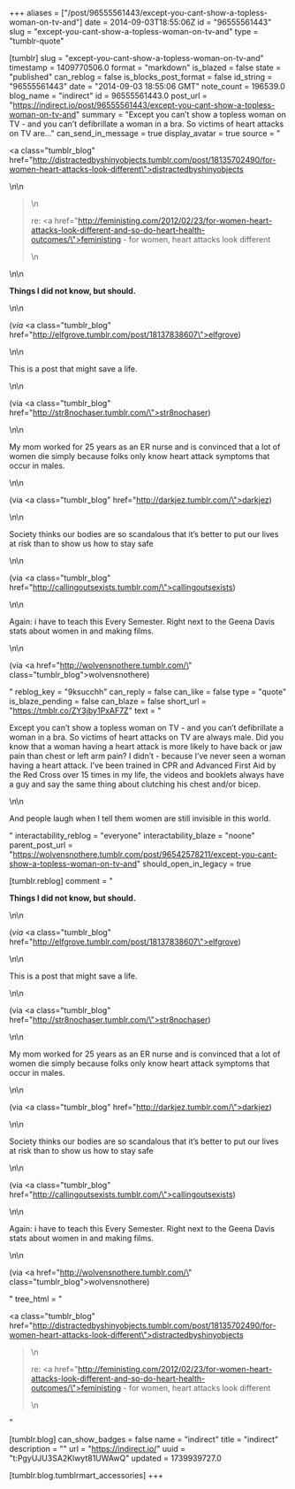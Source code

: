 +++
aliases = ["/post/96555561443/except-you-cant-show-a-topless-woman-on-tv-and"]
date = 2014-09-03T18:55:06Z
id = "96555561443"
slug = "except-you-cant-show-a-topless-woman-on-tv-and"
type = "tumblr-quote"

[tumblr]
slug = "except-you-cant-show-a-topless-woman-on-tv-and"
timestamp = 1409770506.0
format = "markdown"
is_blazed = false
state = "published"
can_reblog = false
is_blocks_post_format = false
id_string = "96555561443"
date = "2014-09-03 18:55:06 GMT"
note_count = 196539.0
blog_name = "indirect"
id = 96555561443.0
post_url = "https://indirect.io/post/96555561443/except-you-cant-show-a-topless-woman-on-tv-and"
summary = "Except you can’t show a topless woman on TV - and you can’t defibrillate a woman in a bra. So victims of heart attacks on TV are..."
can_send_in_message = true
display_avatar = true
source = "<p><a class=\"tumblr_blog\" href=\"http://distractedbyshinyobjects.tumblr.com/post/18135702490/for-women-heart-attacks-look-different\">distractedbyshinyobjects</a></p>\n\n<blockquote>\n<p>re: <a href=\"http://feministing.com/2012/02/23/for-women-heart-attacks-look-different-and-so-do-heart-health-outcomes/\">feministing - for women, heart attacks look different</a></p>\n</blockquote>\n\n<p><strong>Things I did not know, but should.</strong></p>\n\n<p>(<em>via</em> <a class=\"tumblr_blog\" href=\"http://elfgrove.tumblr.com/post/18137838607\">elfgrove</a>)</p>\n\n<p>This is a post that might save a life. </p>\n\n<p>(via <a class=\"tumblr_blog\" href=\"http://str8nochaser.tumblr.com/\">str8nochaser</a>)</p>\n\n<p>My mom worked for 25 years as an ER nurse and is convinced that a lot of women die simply because folks only know heart attack symptoms that occur in males. </p>\n\n<p>(via <a class=\"tumblr_blog\" href=\"http://darkjez.tumblr.com/\">darkjez</a>)</p>\n\n<p>Society thinks our bodies are so scandalous that it’s better to put our lives at risk than to show us how to stay safe</p>\n\n<p>(via <a class=\"tumblr_blog\" href=\"http://callingoutsexists.tumblr.com/\">callingoutsexists</a>)</p>\n\n<p>Again: i have to teach this Every Semester. Right next to the Geena Davis stats about women in and making films.</p>\n\n<p>(via <a href=\"http://wolvensnothere.tumblr.com/\" class=\"tumblr_blog\">wolvensnothere</a>)</p>"
reblog_key = "9ksucchh"
can_reply = false
can_like = false
type = "quote"
is_blaze_pending = false
can_blaze = false
short_url = "https://tmblr.co/ZY3jby1PxAF7Z"
text = "<p>Except you can’t show a topless woman on TV - and you can’t defibrillate a woman in a bra. So victims of heart attacks on TV are always male. Did you know that a woman having a heart attack is more likely to have back or jaw pain than chest or left arm pain? I didn’t - because I’ve never seen a woman having a heart attack. I’ve been trained in CPR and Advanced First Aid by the Red Cross over 15 times in my life, the videos and booklets always have a guy and say the same thing about clutching his chest and/or bicep. </p>\n\n<p>And people laugh when I tell them women are still invisible in this world.</p>"
interactability_reblog = "everyone"
interactability_blaze = "noone"
parent_post_url = "https://wolvensnothere.tumblr.com/post/96542578211/except-you-cant-show-a-topless-woman-on-tv-and"
should_open_in_legacy = true

[tumblr.reblog]
comment = "<p><strong>Things I did not know, but should.</strong></p>\n\n<p>(<em>via</em> <a class=\"tumblr_blog\" href=\"http://elfgrove.tumblr.com/post/18137838607\">elfgrove</a>)</p>\n\n<p>This is a post that might save a life. </p>\n\n<p>(via <a class=\"tumblr_blog\" href=\"http://str8nochaser.tumblr.com/\">str8nochaser</a>)</p>\n\n<p>My mom worked for 25 years as an ER nurse and is convinced that a lot of women die simply because folks only know heart attack symptoms that occur in males. </p>\n\n<p>(via <a class=\"tumblr_blog\" href=\"http://darkjez.tumblr.com/\">darkjez</a>)</p>\n\n<p>Society thinks our bodies are so scandalous that it’s better to put our lives at risk than to show us how to stay safe</p>\n\n<p>(via <a class=\"tumblr_blog\" href=\"http://callingoutsexists.tumblr.com/\">callingoutsexists</a>)</p>\n\n<p>Again: i have to teach this Every Semester. Right next to the Geena Davis stats about women in and making films.</p>\n\n<p>(via <a href=\"http://wolvensnothere.tumblr.com/\" class=\"tumblr_blog\">wolvensnothere</a>)</p>"
tree_html = "<p><a class=\"tumblr_blog\" href=\"http://distractedbyshinyobjects.tumblr.com/post/18135702490/for-women-heart-attacks-look-different\">distractedbyshinyobjects</a></p><blockquote>\n<p>re: <a href=\"http://feministing.com/2012/02/23/for-women-heart-attacks-look-different-and-so-do-heart-health-outcomes/\">feministing - for women, heart attacks look different</a></p>\n</blockquote>"

[tumblr.blog]
can_show_badges = false
name = "indirect"
title = "indirect"
description = ""
url = "https://indirect.io/"
uuid = "t:PgyUJU3SA2Klwyt81UWAwQ"
updated = 1739939727.0

[tumblr.blog.tumblrmart_accessories]
+++
